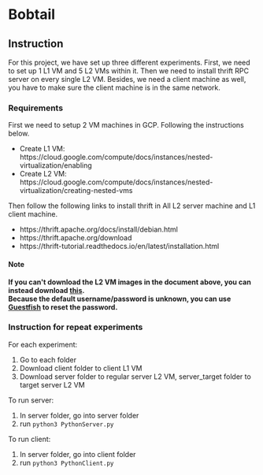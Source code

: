 # Bobtail
<h2>
  Instruction
</h2>
<p>For this project, we have set up three different experiments. First, we need to set up 1 L1 VM and 5 L2 VMs within it. Then we need to install thrift RPC server on every single L2 VM. Besides, we need a client machine as well, you have to make sure the client machine is in the same network.</p>
<h3>
  Requirements
</h3>
First we need to setup 2 VM machines in GCP. Following the instructions below.
<ul>
  <li>Create L1 VM: https://cloud.google.com/compute/docs/instances/nested-virtualization/enabling</li>
  <li>Create L2 VM: https://cloud.google.com/compute/docs/instances/nested-virtualization/creating-nested-vms</li>
</ul>
Then follow the following links to install thrift in All L2 server machine and L1 client machine.
<ul>
  <li>https://thrift.apache.org/docs/install/debian.html</li>
  <li>https://thrift.apache.org/download</li>
  <li>https://thrift-tutorial.readthedocs.io/en/latest/installation.html</li>
</ul>




<h4>Note</h4>
<b>If you can't download the L2 VM images in the document above, you can instead download <a href="https://cloud.debian.org/images/cloud/bullseye/latest/debian-11-generic-amd64.qcow2">this</a>.</b>
<br>
<b>Because the default username/password is unknown, you can use <a href="https://freelinuxtutorials.com/fixing-kvm-guest-virsh-console-hangs-at-escape-character/">Guestfish</a> to reset the password.</b>

<h3>
  Instruction for repeat experiments
</h3>
For each experiment:
<ol>
  <li>Go to each folder</li>
  <li>Download client folder to client L1 VM</li>
  <li>Download server folder to regular server L2 VM, server_target folder to target server L2 VM</li>
</ol>
To run server:
<ol>
  <li>In server folder, go into server folder</li>
  <li>run <code>python3 PythonServer.py</code></li>
</ol>
To run client:
<ol>
  <li>In server folder, go into client folder</li>
  <li>run <code>python3 PythonClient.py</code></li>
</ol>
